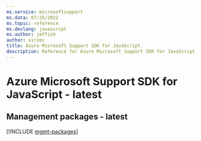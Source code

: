 ```yaml
---
ms.service: microsoftsupport
ms.data: 07/25/2022
ms.topic: reference
ms.devlang: javascript
ms.author: jeffish
author: xirzec
title: Azure Microsoft Support SDK for JavaScript
description: Reference for Azure Microsoft Support SDK for JavaScript
---
```

# Azure Microsoft Support SDK for JavaScript - latest

## Management packages - latest
[!INCLUDE [mgmt-packages](microsoft-support-mgmt-index.md)]